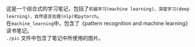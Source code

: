 这是一个综合式的学习笔记，包括了`机器学习(machine learning)、深度学习(deep learning)、自然语言处理(nlp)和pytorch`。  
在`machine_learning`中，包含了《pattern recognition and machine learning》读书笔记。  
`./pic` 文件中包含了笔记中所使用的图片。
